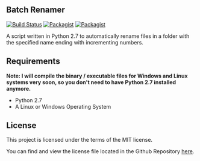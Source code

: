 ## Batch Renamer 
[![Build Status](https://travis-ci.org/darko3/batch-renamer.svg?branch=master)](https://travis-ci.org/darko3/batch-renamer) [![Packagist](https://img.shields.io/badge/python-2.7-yellow.svg)](https://www.python.org) [![Packagist](https://img.shields.io/packagist/l/doctrine/orm.svg?maxAge=2592000)](https://github.com/darko3/batch-renamer/blob/master/LICENSE)

A script written in Python 2.7 to automatically rename files in a folder with the specified name ending with incrementing numbers.

## Requirements
**Note: I will compile the binary / executable files for Windows and Linux systems very soon, so you don't need to have Python 2.7 installed anymore.**
* Python 2.7
* A Linux or Windows Operating System

## License
This project is licensed under the terms of the MIT license.

You can find and view the license file located in the Github Repository [here](https://github.com/darko3/batch-renamer/blob/master/LICENSE).

<!-- https://docs.travis-ci.com/user/languages/python -->
<!-- https://shields.io -->
